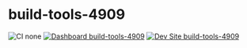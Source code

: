 # build-tools-4909

![CI none](https://img.shields.io/badge/ci-none-orange.svg)
[![Dashboard build-tools-4909](https://img.shields.io/badge/dashboard-build_tools_4909-yellow.svg)](https://dashboard.pantheon.io/sites/2fa76b51-a8b0-4a0f-86ff-0cd1f1a9e0d9#dev/code)
[![Dev Site build-tools-4909](https://img.shields.io/badge/site-build_tools_4909-blue.svg)](http://dev-build-tools-4909.pantheonsite.io/)